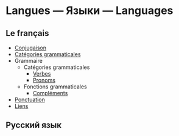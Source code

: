 # Langues — Языки — Languages

## Le français

- [Conjugaison](french/conjugaison.md)
- [Catégories grammaticales](french/grammaire/catégories%20grammaticales.md)
- Grammaire
  - Catégories grammaticales
    - [Verbes](french/verbes.md)
    - [Pronoms](french/pronoms.md)
  - Fonctions grammaticales
    - [Compléments](french/complements.md)
- [Ponctuation](french/ponctuation.md)
- [Liens](french/liens.md)

## Русский язык
